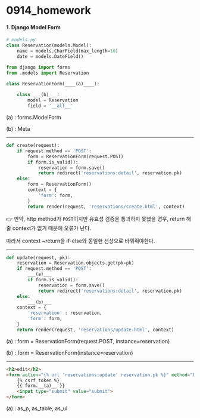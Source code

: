 # 0914_homework

#### 1. Django Model Form

```python
# models.py
class Reservation(models.Model):
    name = models.CharField(max_length=10)
    date = models.DateField()
```

```python
from django import forms
from .models import Reservation

class ReservationForm(____(a)____):
    
    class ___(b)___:
        model = Reservation
        field = '__all__'
```

(a) : forms.ModelForm

(b) : Meta

---

```python
def create(request):
    if request.method == 'POST':
        form = ReservationForm(request.POST)
        if form.is_valid():
            reservation = form.save()
            return redirect('reservations:detail', reservation.pk)
    else:
        form = ReservationForm()
        context = {
            'form': form,
        }
    	return render(request, 'reservations/create.html', context)
```

👉 만약, http method가 `POST`이지만 유효성 검증을 통과하지 못했을 경우, return 해줄 context가 없기 때문에 오류가 난다. 

따라서 context ~return을  if-else와 동일한 선상으로 바꿔줘야한다.

---

```python
def update(request, pk):
    reservation = Reservation.objects.get(pk=pk)
    if request.method == 'POST': 
        ___(a)___
        if form.is_valid():
            reservation = form.save()
            return redirect('reservations:detail', reservation.pk)
    else: 
        ___(b)___
    context = {
        'reservation' : reservation,
        'form': form,
    }
    return render(request, 'reservations/update.html', context)
```

(a) : form = ReservationForm(request.POST, instance=reservation)

(b) : form = ReservationForm(instance=reservation)

---

```html
<h2>edit</h2>
<form action="{% url 'reservations:update' reservation.pk %}" method="POST">
	{% csrf_token %}
    {{ form.__(a)__ }}
    <input type="submit" value="submit">                                       
</form>
```

(a) : as_p, as_table, as_ul







